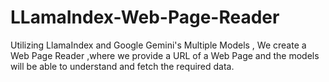 # LLamaIndex-Web-Page-Reader
Utilizing LlamaIndex and Google Gemini's Multiple Models , We create a Web Page Reader ,where we provide a URL of a Web Page and the models will be able to understand and fetch the required data.
